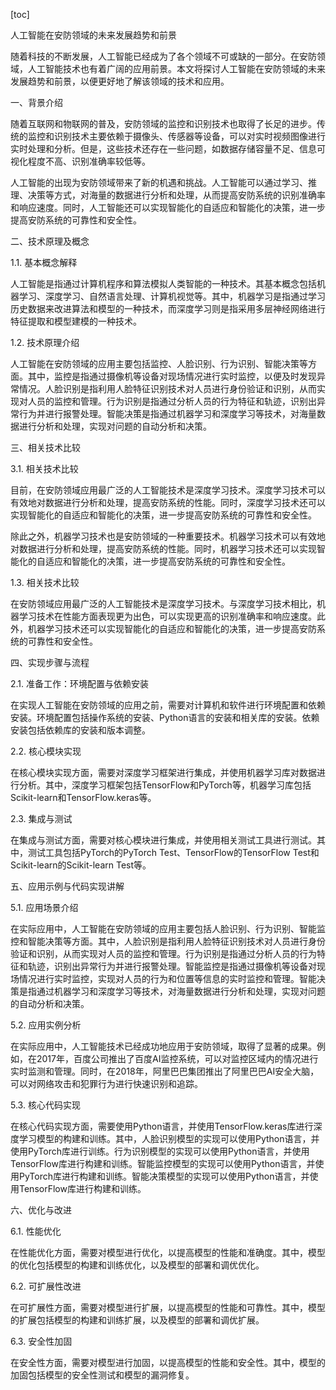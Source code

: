 
[toc]                    
                
                
人工智能在安防领域的未来发展趋势和前景

随着科技的不断发展，人工智能已经成为了各个领域不可或缺的一部分。在安防领域，人工智能技术也有着广阔的应用前景。本文将探讨人工智能在安防领域的未来发展趋势和前景，以便更好地了解该领域的技术和应用。

一、背景介绍

随着互联网和物联网的普及，安防领域的监控和识别技术也取得了长足的进步。传统的监控和识别技术主要依赖于摄像头、传感器等设备，可以对实时视频图像进行实时处理和分析。但是，这些技术还存在一些问题，如数据存储容量不足、信息可视化程度不高、识别准确率较低等。

人工智能的出现为安防领域带来了新的机遇和挑战。人工智能可以通过学习、推理、决策等方式，对海量的数据进行分析和处理，从而提高安防系统的识别准确率和响应速度。同时，人工智能还可以实现智能化的自适应和智能化的决策，进一步提高安防系统的可靠性和安全性。

二、技术原理及概念

1.1. 基本概念解释

人工智能是指通过计算机程序和算法模拟人类智能的一种技术。其基本概念包括机器学习、深度学习、自然语言处理、计算机视觉等。其中，机器学习是指通过学习历史数据来改进算法和模型的一种技术，而深度学习则是指采用多层神经网络进行特征提取和模型建模的一种技术。

1.2. 技术原理介绍

人工智能在安防领域的应用主要包括监控、人脸识别、行为识别、智能决策等方面。其中，监控是指通过摄像机等设备对现场情况进行实时监控，以便及时发现异常情况。人脸识别是指利用人脸特征识别技术对人员进行身份验证和识别，从而实现对人员的监控和管理。行为识别是指通过分析人员的行为特征和轨迹，识别出异常行为并进行报警处理。智能决策是指通过机器学习和深度学习等技术，对海量数据进行分析和处理，实现对问题的自动分析和决策。

三、相关技术比较

3.1. 相关技术比较

目前，在安防领域应用最广泛的人工智能技术是深度学习技术。深度学习技术可以有效地对数据进行分析和处理，提高安防系统的性能。同时，深度学习技术还可以实现智能化的自适应和智能化的决策，进一步提高安防系统的可靠性和安全性。

除此之外，机器学习技术也是安防领域的一种重要技术。机器学习技术可以有效地对数据进行分析和处理，提高安防系统的性能。同时，机器学习技术还可以实现智能化的自适应和智能化的决策，进一步提高安防系统的可靠性和安全性。

1.3. 相关技术比较

在安防领域应用最广泛的人工智能技术是深度学习技术。与深度学习技术相比，机器学习技术在性能方面表现更为出色，可以实现更高的识别准确率和响应速度。此外，机器学习技术还可以实现智能化的自适应和智能化的决策，进一步提高安防系统的可靠性和安全性。

四、实现步骤与流程

2.1. 准备工作：环境配置与依赖安装

在实现人工智能在安防领域的应用之前，需要对计算机和软件进行环境配置和依赖安装。环境配置包括操作系统的安装、Python语言的安装和相关库的安装。依赖安装包括依赖库的安装和版本调整。

2.2. 核心模块实现

在核心模块实现方面，需要对深度学习框架进行集成，并使用机器学习库对数据进行分析。其中，深度学习框架包括TensorFlow和PyTorch等，机器学习库包括Scikit-learn和TensorFlow.keras等。

2.3. 集成与测试

在集成与测试方面，需要对核心模块进行集成，并使用相关测试工具进行测试。其中，测试工具包括PyTorch的PyTorch Test、TensorFlow的TensorFlow Test和Scikit-learn的Scikit-learn Test等。

五、应用示例与代码实现讲解

5.1. 应用场景介绍

在实际应用中，人工智能在安防领域的应用主要包括人脸识别、行为识别、智能监控和智能决策等方面。其中，人脸识别是指利用人脸特征识别技术对人员进行身份验证和识别，从而实现对人员的监控和管理。行为识别是指通过分析人员的行为特征和轨迹，识别出异常行为并进行报警处理。智能监控是指通过摄像机等设备对现场情况进行实时监控，实现对人员的行为和位置等信息的实时监控和管理。智能决策是指通过机器学习和深度学习等技术，对海量数据进行分析和处理，实现对问题的自动分析和决策。

5.2. 应用实例分析

在实际应用中，人工智能技术已经成功地应用于安防领域，取得了显著的成果。例如，在2017年，百度公司推出了百度AI监控系统，可以对监控区域内的情况进行实时监测和管理。同时，在2018年，阿里巴巴集团推出了阿里巴巴AI安全大脑，可以对网络攻击和犯罪行为进行快速识别和追踪。

5.3. 核心代码实现

在核心代码实现方面，需要使用Python语言，并使用TensorFlow.keras库进行深度学习模型的构建和训练。其中，人脸识别模型的实现可以使用Python语言，并使用PyTorch库进行训练。行为识别模型的实现可以使用Python语言，并使用TensorFlow库进行构建和训练。智能监控模型的实现可以使用Python语言，并使用PyTorch库进行构建和训练。智能决策模型的实现可以使用Python语言，并使用TensorFlow库进行构建和训练。

六、优化与改进

6.1. 性能优化

在性能优化方面，需要对模型进行优化，以提高模型的性能和准确度。其中，模型的优化包括模型的构建和训练优化，以及模型的部署和调优优化。

6.2. 可扩展性改进

在可扩展性方面，需要对模型进行扩展，以提高模型的性能和可靠性。其中，模型的扩展包括模型的构建和训练扩展，以及模型的部署和调优扩展。

6.3. 安全性加固

在安全性方面，需要对模型进行加固，以提高模型的性能和安全性。其中，模型的加固包括模型的安全性测试和模型的漏洞修复。

